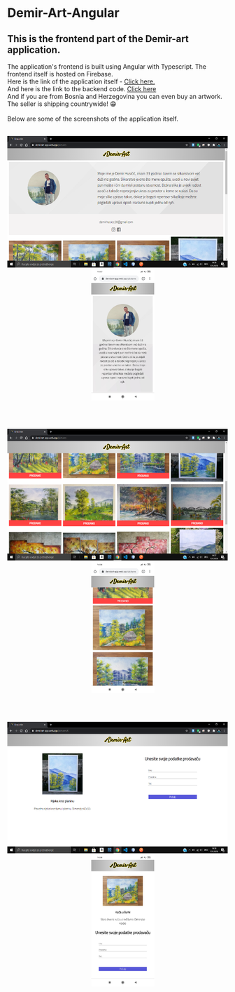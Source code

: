 # Demir-Art-Angular

## This is the frontend part of the Demir-art application.<br>
The application's frontend is built using Angular with Typescript. The frontend itself is hosted on Firebase.<br>
Here is the link of the application itself - <a href="https://demirart-app.web.app">Click here.</a><br>
And here is the link to the backend code. <a href="https://github.com/Imran-Sehic/Demir-Art-Spring-Boot">Click here</a><br>
And if you are from Bosnia and Herzegovina you can even buy an artwork. The seller is shipping countrywide! 😁<br><br>
Below are some of the screenshots of the application itself.<br><br>

<p align="center"><img src="screenshots/screenshot1.png" height=300>&nbsp;&nbsp;&nbsp;&nbsp;&nbsp;&nbsp;<img src="screenshots/screenshot4.jpg" height=300></p></br><br>
<p align="center"><img src="screenshots/screenshot2.png" height=300>&nbsp;&nbsp;&nbsp;&nbsp;&nbsp;&nbsp;<img src="screenshots/screenshot5.jpg" height=300></p></br><br>
<p align="center"><img src="screenshots/screenshot3.png" height=300>&nbsp;&nbsp;&nbsp;&nbsp;&nbsp;&nbsp;<img src="screenshots/screenshot6.jpg" height=300></p>
